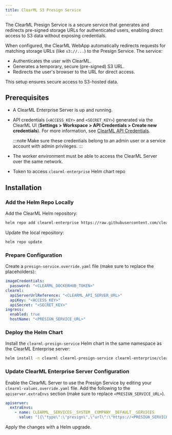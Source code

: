 ```yaml
---
title: ClearML S3 Presign Service
---
```


The ClearML Presign Service is a secure service that generates and redirects pre-signed storage URLs for authenticated 
users, enabling direct access to S3 data without exposing credentials.

When configured, the ClearML WebApp automatically redirects requests for matching storage URLs (like `s3://...`) to the 
Presign Service. The service:

* Authenticates the user with ClearML.
* Generates a temporary, secure (pre-signed) S3 URL.
* Redirects the user's browser to the URL for direct access.

This setup ensures secure access to S3-hosted data.

## Prerequisites

- A ClearML Enterprise Server is up and running.
- API credentials (`<ACCESS_KEY>` and `<SECRET_KEY>`) generated via 
  the ClearML UI (**Settings > Workspace > API Credentials > Create new credentials**). For more information, see [ClearML API Credentials](../../../webapp/settings/webapp_settings_profile.md#clearml-api-credentials).

  :::note
  Make sure these credentials belong to an admin user or a service account with admin privileges.
  :::
 
- The worker environment must be able to access the ClearML Server over the same network.
- Token to access `clearml-enterprise` Helm chart repo

## Installation

### Add the Helm Repo Locally

Add the ClearML Helm repository:
```bash
helm repo add clearml-enterprise https://raw.githubusercontent.com/clearml/clearml-enterprise-helm-charts/gh-pages --username <HELM_REPO_TOKEN> --password <HELM_REPO_TOKEN>
```

Update the local repository:
```bash
helm repo update
```

### Prepare Configuration

Create a `presign-service.override.yaml` file (make sure to replace the placeholders):

```yaml
imageCredentials:
  password: "<CLEARML_DOCKERHUB_TOKEN>"
clearml:
  apiServerUrlReference: "<CLEARML_API_SERVER_URL>"
  apiKey: "<ACCESS_KEY>"
  apiSecret: "<SECRET_KEY>"
ingress:
  enabled: true
  hostName: "<PRESIGN_SERVICE_URL>"
```

### Deploy the Helm Chart

Install the `clearml-presign-service` Helm chart in the same namespace as the ClearML Enterprise server:

```bash
helm install -n clearml clearml-presign-service clearml-enterprise/clearml-presign-service -f presign-service.override.yaml
```

### Update ClearML Enterprise Server Configuration

Enable the ClearML Server to use the Presign Service by editing your `clearml-values.override.yaml` file. 
Add the following to the `apiserver.extraEnvs` section (make sure to replace `<PRESIGN_SERVICE_URL>`). 

```yaml
apiserver:
  extraEnvs:
    - name: CLEARML__SERVICES__SYSTEM__COMPANY__DEFAULT__SERVICES
      value: "[{\"type\":\"presign\",\"url\":\"https://<PRESIGN_SERVICE_URL>\",\"use_fallback\":\"false\",\"match_sets\":[{\"rules\":[{\"field\":\"\",\"obj_type\":\"\",\"regex\":\"^s3://\"}]}]}]"
```

Apply the changes with a Helm upgrade.

